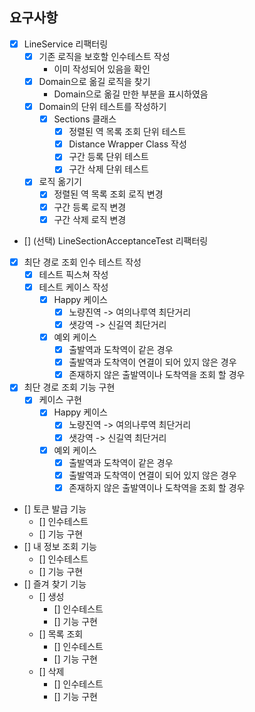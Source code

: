 ## 요구사항

- [x] LineService 리팩터링
    - [x] 기존 로직을 보호할 인수테스트 작성
        - 이미 작성되어 있음을 확인
    - [x] Domain으로 옮길 로직을 찾기
        - Domain으로 옮길 만한 부분을 표시하였음
    - [x] Domain의 단위 테스트를 작성하기
        - [x] Sections 클래스
            - [x] 정렬된 역 목록 조회 단위 테스트
            - [x] Distance Wrapper Class 작성
            - [x] 구간 등록 단위 테스트
            - [x] 구간 삭제 단위 테스트
    - [x] 로직 옮기기
        - [x] 정렬된 역 목록 조회 로직 변경
        - [x] 구간 등록 로직 변경
        - [x] 구간 삭제 로직 변경
- [] (선택) LineSectionAcceptanceTest 리팩터링

- [x] 최단 경로 조회 인수 테스트 작성
    - [x] 테스트 픽스쳐 작성
    - [x] 테스트 케이스 작성
        - [x] Happy 케이스
            - [x] 노량진역 -> 여의나루역 최단거리
            - [x] 샛강역 -> 신길역 최단거리
        - [x] 예외 케이스
            - [x] 출발역과 도착역이 같은 경우
            - [x] 출발역과 도착역이 연결이 되어 있지 않은 경우
            - [x] 존재하지 않은 출발역이나 도착역을 조회 할 경우
- [x] 최단 경로 조회 기능 구현
    - [x] 케이스 구현
        - [x] Happy 케이스
            - [x] 노량진역 -> 여의나루역 최단거리
            - [x] 샛강역 -> 신길역 최단거리
        - [x] 예외 케이스
            - [x] 출발역과 도착역이 같은 경우
            - [x] 출발역과 도착역이 연결이 되어 있지 않은 경우
            - [x] 존재하지 않은 출발역이나 도착역을 조회 할 경우
- [] 토큰 발급 기능
    - [] 인수테스트
    - [] 기능 구현
- [] 내 정보 조회 기능
    - [] 인수테스트
    - [] 기능 구현
- [] 즐겨 찾기 기능
    - [] 생성
        - [] 인수테스트
        - [] 기능 구현
    - [] 목록 조회
        - [] 인수테스트
        - [] 기능 구현
    - [] 삭제
        - [] 인수테스트
        - [] 기능 구현